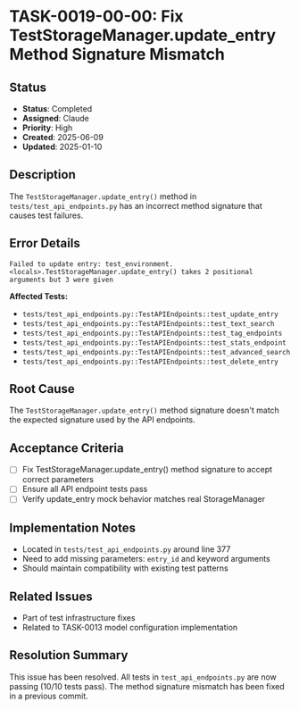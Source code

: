 # TASK-0019-00-00: Fix TestStorageManager.update_entry Method Signature Mismatch

## Status
- **Status**: Completed
- **Assigned**: Claude
- **Priority**: High
- **Created**: 2025-06-09
- **Updated**: 2025-01-10

## Description
The `TestStorageManager.update_entry()` method in `tests/test_api_endpoints.py` has an incorrect method signature that causes test failures.

## Error Details
```
Failed to update entry: test_environment.<locals>.TestStorageManager.update_entry() takes 2 positional arguments but 3 were given
```

**Affected Tests:**
- `tests/test_api_endpoints.py::TestAPIEndpoints::test_update_entry`
- `tests/test_api_endpoints.py::TestAPIEndpoints::test_text_search`
- `tests/test_api_endpoints.py::TestAPIEndpoints::test_tag_endpoints`
- `tests/test_api_endpoints.py::TestAPIEndpoints::test_stats_endpoint`
- `tests/test_api_endpoints.py::TestAPIEndpoints::test_advanced_search`
- `tests/test_api_endpoints.py::TestAPIEndpoints::test_delete_entry`

## Root Cause
The `TestStorageManager.update_entry()` method signature doesn't match the expected signature used by the API endpoints.

## Acceptance Criteria
- [ ] Fix TestStorageManager.update_entry() method signature to accept correct parameters
- [ ] Ensure all API endpoint tests pass
- [ ] Verify update_entry mock behavior matches real StorageManager

## Implementation Notes
- Located in `tests/test_api_endpoints.py` around line 377
- Need to add missing parameters: `entry_id` and keyword arguments
- Should maintain compatibility with existing test patterns

## Related Issues
- Part of test infrastructure fixes
- Related to TASK-0013 model configuration implementation

## Resolution Summary
This issue has been resolved. All tests in `test_api_endpoints.py` are now passing (10/10 tests pass). The method signature mismatch has been fixed in a previous commit.
